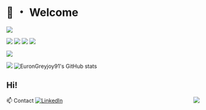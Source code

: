# 👋 ・ Welcome
![](https://komarev.com/ghpvc/?username=EuronGreyjoy91)

![](https://img.shields.io/badge/Java-ED8B00?style=for-the-badge&logo=java&logoColor=white)
![](https://img.shields.io/badge/TypeScript-323330?style=for-the-badge&logo=typescript&logoColor=2f74c0)
![](https://img.shields.io/badge/Node.js-339933?style=for-the-badge&logo=nodedotjs&logoColor=white)
![](https://img.shields.io/badge/Kotlin-7F52FF?style=for-the-badge&logo=kotlin&logoColor=gray)

[![](https://github-readme-stats-EuronGreyjoy91.vercel.app/api?username=EuronGreyjoy91&show_icons=true&count_private=true)](https://github.com/EuronGreyjoy91)

[![](https://github-readme-stats-EuronGreyjoy91.vercel.app/api?username=EuronGreyjoy91&show_icons=true&count_private=true)](https://github.com/EuronGreyjoy91)
![EuronGreyjoy91's GitHub stats](https://github-readme-stats.vercel.app/api?username=EuronGreyjoy91&show_icons=true&theme=radical)


## Hi!  



 <a href="https://github.com/FiammaMuscari](https://github.com/EuronGreyjoy91/EuronGreyjoy91/github-readme-stats" ><img align="right" src="https://github-readme-stats.vercel.app/api/top-langs/?username=FiammaMuscari&layout=compact&theme=material-palenight&hide_border=true" /></a>
 
📫 Contact 
[![LinkedIn]([https://img.shields.io/badge/LinkedIn-8A2BE2?style=for-the-badge&logo=linkedin&logoColor=white)]([https://www.linkedin.com/in/fiamma-muscari/](https://www.linkedin.com/in/federico-ignacio-ibarra-berardi-015b13124/)](https://www.linkedin.com/feed/))
